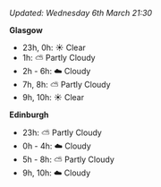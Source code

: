 *Updated: Wednesday 6th March 21:30*

**Glasgow**

* 23h, 0h: :sunny: Clear
* 1h: :partly_sunny: Partly Cloudy
* 2h - 6h: :cloud: Cloudy
* 7h, 8h: :partly_sunny: Partly Cloudy
* 9h, 10h: :sunny: Clear

**Edinburgh**

* 23h: :partly_sunny: Partly Cloudy
* 0h - 4h: :cloud: Cloudy
* 5h - 8h: :partly_sunny: Partly Cloudy
* 9h, 10h: :cloud: Cloudy
